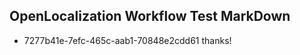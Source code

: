 ## OpenLocalization Workflow Test MarkDown

* 7277b41e-7efc-465c-aab1-70848e2cdd61 
thanks!



<!--HONumber=Feb16_HO3-->
